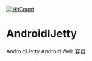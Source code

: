 [![HitCount](http://hits.dwyl.io/davyjoneswang/AndroidIJetty.svg)](http://hits.dwyl.io/davyjoneswang/AndroidIJetty)
# AndroidIJetty
AndroidIJetty Android Web 容器
